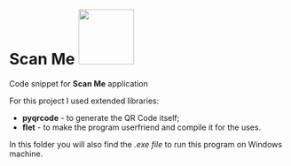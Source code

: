 # Scan Me <img src="https://user-images.githubusercontent.com/62079347/232994290-0344cd19-619b-4538-9196-11b6fdbb0915.png" width="100" height="100"> 
Code snippet for **Scan Me** application

For this project I used extended libraries:
* **pyqrcode** - to generate the QR Code itself;
* **flet** - to make the program userfriend and compile it for the uses.

In this folder you will also find the _.exe file_ to run this program on Windows machine.
